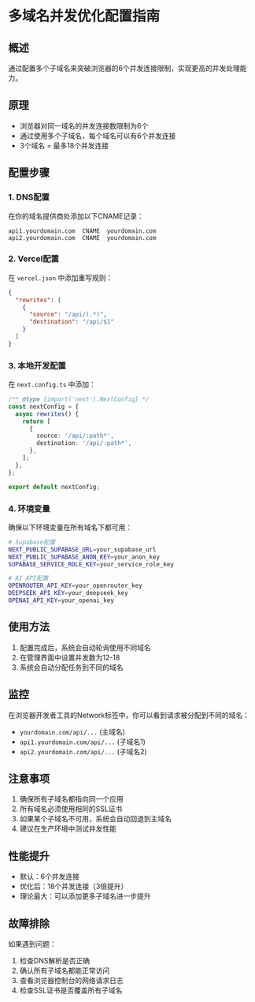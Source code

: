 # 多域名并发优化配置指南

## 概述

通过配置多个子域名来突破浏览器的6个并发连接限制，实现更高的并发处理能力。

## 原理

- 浏览器对同一域名的并发连接数限制为6个
- 通过使用多个子域名，每个域名可以有6个并发连接
- 3个域名 = 最多18个并发连接

## 配置步骤

### 1. DNS配置

在你的域名提供商处添加以下CNAME记录：

```
api1.yourdomain.com  CNAME  yourdomain.com
api2.yourdomain.com  CNAME  yourdomain.com
```

### 2. Vercel配置

在 `vercel.json` 中添加重写规则：

```json
{
  "rewrites": [
    {
      "source": "/api/(.*)",
      "destination": "/api/$1"
    }
  ]
}
```

### 3. 本地开发配置

在 `next.config.ts` 中添加：

```typescript
/** @type {import('next').NextConfig} */
const nextConfig = {
  async rewrites() {
    return [
      {
        source: '/api/:path*',
        destination: '/api/:path*',
      },
    ];
  },
};

export default nextConfig;
```

### 4. 环境变量

确保以下环境变量在所有域名下都可用：

```bash
# Supabase配置
NEXT_PUBLIC_SUPABASE_URL=your_supabase_url
NEXT_PUBLIC_SUPABASE_ANON_KEY=your_anon_key
SUPABASE_SERVICE_ROLE_KEY=your_service_role_key

# AI API配置
OPENROUTER_API_KEY=your_openrouter_key
DEEPSEEK_API_KEY=your_deepseek_key
OPENAI_API_KEY=your_openai_key
```

## 使用方法

1. 配置完成后，系统会自动轮询使用不同域名
2. 在管理界面中设置并发数为12-18
3. 系统会自动分配任务到不同的域名

## 监控

在浏览器开发者工具的Network标签中，你可以看到请求被分配到不同的域名：

- `yourdomain.com/api/...` (主域名)
- `api1.yourdomain.com/api/...` (子域名1)
- `api2.yourdomain.com/api/...` (子域名2)

## 注意事项

1. 确保所有子域名都指向同一个应用
2. 所有域名必须使用相同的SSL证书
3. 如果某个子域名不可用，系统会自动回退到主域名
4. 建议在生产环境中测试并发性能

## 性能提升

- 默认：6个并发连接
- 优化后：18个并发连接（3倍提升）
- 理论最大：可以添加更多子域名进一步提升

## 故障排除

如果遇到问题：

1. 检查DNS解析是否正确
2. 确认所有子域名都能正常访问
3. 查看浏览器控制台的网络请求日志
4. 检查SSL证书是否覆盖所有子域名
